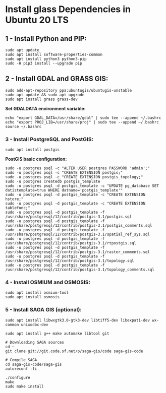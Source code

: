 Install glass Dependencies in Ubuntu 20 LTS
====================

## 1 - Install Python and PIP:

```
sudo apt update
sudo apt install software-properties-common
sudo apt install python3 python3-pip
sudo -H pip3 install --upgrade pip
```

## 2 - Install GDAL and GRASS GIS:

```
sudo add-apt-repository ppa:ubuntugis/ubuntugis-unstable
sudo apt update && sudo apt upgrade
sudo apt install grass grass-dev
```

**Set GDALDATA environment variable:**

```
echo "export GDAL_DATA=/usr/share/gdal" | sudo tee --append ~/.bashrc
echo "export PROJ_LIB=/usr/share/proj" | sudo tee --append ~/.bashrc
source ~/.bashrc
```

### 3 - Install PostgreSQL and PostGIS:

```
sudo apt install postgis
```
	
**PostGIS basic configuration:**

```
sudo -u postgres psql -c "ALTER USER postgres PASSWORD 'admin';"
sudo -u postgres psql -c "CREATE EXTENSION postgis;"
sudo -u postgres psql -c "CREATE EXTENSION postgis_topology;"
sudo -u postgres createdb postgis_template
sudo -u postgres psql -d postgis_template -c "UPDATE pg_database SET datistemplate=true WHERE datname='postgis_template'"
sudo -u postgres psql -d postgis_template -c "CREATE EXTENSION hstore;"
sudo -u postgres psql -d postgis_template -c "CREATE EXTENSION tablefunc;"
sudo -u postgres psql -d postgis_template -f /usr/share/postgresql/12/contrib/postgis-3.1/postgis.sql
sudo -u postgres psql -d postgis_template -f /usr/share/postgresql/12/contrib/postgis-3.1/postgis_comments.sql
sudo -u postgres psql -d postgis_template -f /usr/share/postgresql/12/contrib/postgis-3.1/spatial_ref_sys.sql
sudo -u postgres psql -d postgis_template -f /usr/share/postgresql/12/contrib/postgis-3.1/rtpostgis.sql
sudo -u postgres psql -d postgis_template -f /usr/share/postgresql/12/contrib/postgis-3.1/raster_comments.sql
sudo -u postgres psql -d postgis_template -f /usr/share/postgresql/12/contrib/postgis-3.1/topology.sql
sudo -u postgres psql -d postgis_template -f /usr/share/postgresql/12/contrib/postgis-3.1/topology_comments.sql
```

### 4 - Install OSMIUM and OSMOSIS:

```
sudo apt install osmium-tool
sudo apt install osmosis
```

### 5 - Install SAGA GIS (optional):

```
sudo apt install libwxgtk3.0-gtk3-dev libtiff5-dev libexpat1-dev wx-common unixodbc-dev

sudo apt install g++ make automake libtool git

# Downloading SAGA sources
cd ~
git clone git://git.code.sf.net/p/saga-gis/code saga-gis-code

# Compile SAGA
cd saga-gis-code/saga-gis
autoreconf -fi
	
./configure
make
sudo make install
```